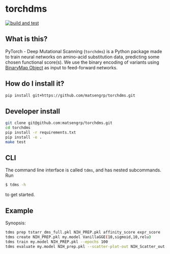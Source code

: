 # torchdms

[![build and test](https://github.com/matsengrp/torchdms/workflows/build%20and%20test/badge.svg)](https://github.com/matsengrp/torchdms/actions?query=workflow%3A%22build+and+test%22)


## What is this?

PyTorch - Deep Mutational Scanning (`torchdms`) is a Python package made to train neural networks on amino-acid substitution data, predicting some chosen functional score(s).
We use the binary encoding of variants using [BinaryMap Object](https://jbloomlab.github.io/dms_variants/dms_variants.binarymap.html) as input to feed-forward networks.


## How do I install it?

<!-- NOTE: revise after publishing to pypi -->
```bash
pip install git+https://github.com/matsengrp/torchdms.git
```

## Developer install

```bash
git clone git@github.com:matsengrp/torchdms.git
cd torchdms
pip install -r requirements.txt
pip install -e .
make test
```

## CLI

The command line interface is called `tdms`, and has nested subcommands.
Run
```bash
$ tdms -h
```

to get started.


## Example

Synopsis:

```bash
tdms prep tstarr_dms_full.pkl NIH_PREP.pkl affinity_score expr_score
tdms create NIH_PREP.pkl my.model VanillaGGE(10,sigmoid,10,relu)
tdms train my.model NIH_PREP.pkl --epochs 100
tdms evaluate my.model NIH_prep.pkl --scatter-plot-out NIH_Scatter_out.pdf
```
